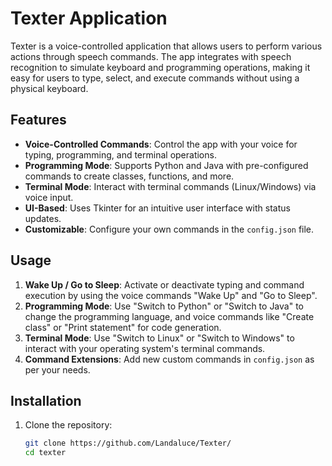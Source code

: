 # Texter Application

Texter is a voice-controlled application that allows users to perform various actions through speech commands. The app integrates with speech recognition to simulate keyboard and programming operations, making it easy for users to type, select, and execute commands without using a physical keyboard.

## Features

- **Voice-Controlled Commands**: Control the app with your voice for typing, programming, and terminal operations.
- **Programming Mode**: Supports Python and Java with pre-configured commands to create classes, functions, and more.
- **Terminal Mode**: Interact with terminal commands (Linux/Windows) via voice input.
- **UI-Based**: Uses Tkinter for an intuitive user interface with status updates.
- **Customizable**: Configure your own commands in the `config.json` file.

## Usage

1. **Wake Up / Go to Sleep**: Activate or deactivate typing and command execution by using the voice commands "Wake Up" and "Go to Sleep".
2. **Programming Mode**: Use "Switch to Python" or "Switch to Java" to change the programming language, and voice commands like "Create class" or "Print statement" for code generation.
3. **Terminal Mode**: Use "Switch to Linux" or "Switch to Windows" to interact with your operating system's terminal commands.
4. **Command Extensions**: Add new custom commands in `config.json` as per your needs.

## Installation

1. Clone the repository:
   ```bash
   git clone https://github.com/Landaluce/Texter/
   cd texter

